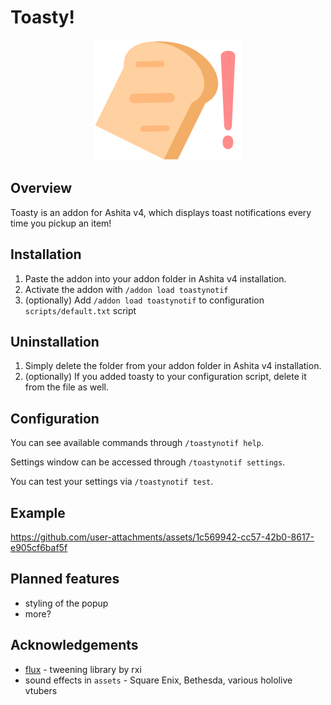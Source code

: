 # Toasty!
<p align="center">
<img src="./toastynotif/readme_assets/logo.png" />
</p>

## Overview
Toasty is an addon for Ashita v4, which displays toast notifications every time you pickup an item!
## Installation
1. Paste the addon into your addon folder in Ashita v4 installation.
2. Activate the addon with `/addon load toastynotif`
3. (optionally) Add `/addon load toastynotif` to configuration `scripts/default.txt` script

## Uninstallation
1. Simply delete the folder from your addon folder in Ashita v4 installation.
2. (optionally) If you added toasty to your configuration script, delete it from the file as well.

## Configuration
You can see available commands through `/toastynotif help`.

Settings window can be accessed through `/toastynotif settings`.

You can test your settings via `/toastynotif test`.

## Example
https://github.com/user-attachments/assets/1c569942-cc57-42b0-8617-e905cf6baf5f

## Planned features
- styling of the popup
- more?

## Acknowledgements
- [flux](https://github.com/rxi/flux/tree/master) - tweening library by rxi
- sound effects in `assets` - Square Enix, Bethesda, various hololive vtubers
